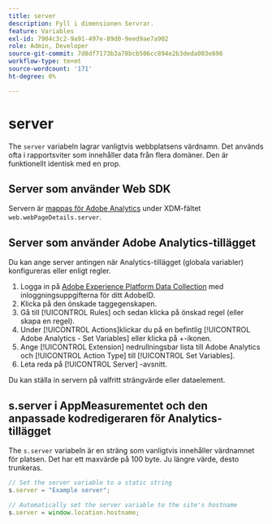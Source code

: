 ```yaml
---
title: server
description: Fyll i dimensionen Servrar.
feature: Variables
exl-id: 7904c3c2-9a91-497e-89d0-9eed9ae7a902
role: Admin, Developer
source-git-commit: 7d8df7173b3a78bcb506cc894e2b3deda003e696
workflow-type: tm+mt
source-wordcount: '171'
ht-degree: 0%

---
```


# server

The `server` variabeln lagrar vanligtvis webbplatsens värdnamn. Det används ofta i rapportsviter som innehåller data från flera domäner. Den är funktionellt identisk med en prop.

## Server som använder Web SDK

Servern är [mappas för Adobe Analytics](https://experienceleague.adobe.com/docs/analytics/implementation/aep-edge/variable-mapping.html) under XDM-fältet `web.webPageDetails.server`.

## Server som använder Adobe Analytics-tillägget

Du kan ange server antingen när Analytics-tillägget (globala variabler) konfigureras eller enligt regler.

1. Logga in på [Adobe Experience Platform Data Collection](https://experience.adobe.com/data-collection) med inloggningsuppgifterna för ditt AdobeID.
2. Klicka på den önskade taggegenskapen.
3. Gå till [!UICONTROL Rules] och sedan klicka på önskad regel (eller skapa en regel).
4. Under [!UICONTROL Actions]klickar du på en befintlig [!UICONTROL Adobe Analytics - Set Variables] eller klicka på +-ikonen.
5. Ange [!UICONTROL Extension] nedrullningsbar lista till Adobe Analytics och [!UICONTROL Action Type] till [!UICONTROL Set Variables].
6. Leta reda på [!UICONTROL Server] -avsnitt.

Du kan ställa in servern på valfritt strängvärde eller dataelement.

## s.server i AppMeasurementet och den anpassade kodredigeraren för Analytics-tillägget

The `s.server` variabeln är en sträng som vanligtvis innehåller värdnamnet för platsen. Det har ett maxvärde på 100 byte. Ju längre värde, desto trunkeras.

```js
// Set the server variable to a static string
s.server = "Example server";

// Automatically set the server variable to the site's hostname
s.server = window.location.hostname;
```
